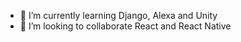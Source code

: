 - 🌱 I’m currently learning Django, Alexa and Unity
- 👯 I’m looking to collaborate 
React and React Native 
